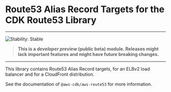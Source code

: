 # Route53 Alias Record Targets for the CDK Route53 Library
<!--BEGIN STABILITY BANNER-->

---

![Stability: Stable](https://img.shields.io/badge/stability-Stable-success.svg?style=for-the-badge)

> **This is a _developer preview_ (public beta) module. Releases might lack important features and might have
> future breaking changes.**

---
<!--END STABILITY BANNER-->

This library contains Route53 Alias Record targets, for an ELBv2 load balancer and
for a CloudFront distribution.

See the documentation of `@aws-cdk/aws-route53` for more information.
